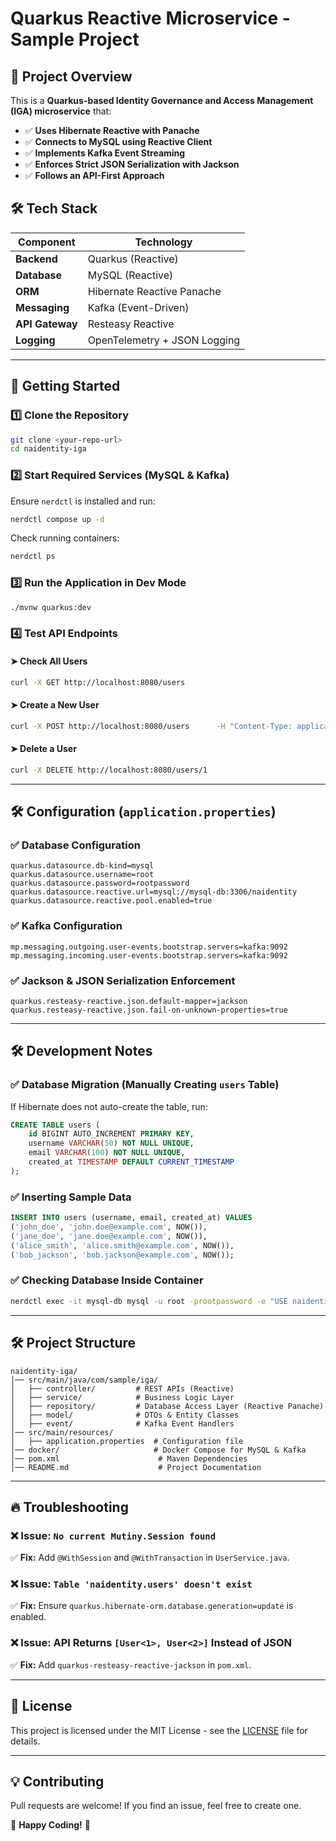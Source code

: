 # Quarkus Reactive Microservice - Sample Project

## 📌 Project Overview
This is a **Quarkus-based Identity Governance and Access Management (IGA) microservice** that:
- ✅ **Uses Hibernate Reactive with Panache**
- ✅ **Connects to MySQL using Reactive Client**
- ✅ **Implements Kafka Event Streaming**
- ✅ **Enforces Strict JSON Serialization with Jackson**
- ✅ **Follows an API-First Approach**

## 🛠️ **Tech Stack**
| Component         | Technology |
|------------------|------------|
| **Backend**      | Quarkus (Reactive) |
| **Database**     | MySQL (Reactive) |
| **ORM**         | Hibernate Reactive Panache |
| **Messaging**    | Kafka (Event-Driven) |
| **API Gateway**  | Resteasy Reactive |
| **Logging**      | OpenTelemetry + JSON Logging |

---

## 🚀 **Getting Started**

### 1️⃣ **Clone the Repository**
```sh
git clone <your-repo-url>
cd naidentity-iga
```

### 2️⃣ **Start Required Services (MySQL & Kafka)**
Ensure `nerdctl` is installed and run:
```sh
nerdctl compose up -d
```

Check running containers:
```sh
nerdctl ps
```

### 3️⃣ **Run the Application in Dev Mode**
```sh
./mvnw quarkus:dev
```

### 4️⃣ **Test API Endpoints**

#### ➤ **Check All Users**
```sh
curl -X GET http://localhost:8080/users
```

#### ➤ **Create a New User**
```sh
curl -X POST http://localhost:8080/users      -H "Content-Type: application/json"      -d '{"username": "alice_smith", "email": "alice.smith@example.com"}'
```

#### ➤ **Delete a User**
```sh
curl -X DELETE http://localhost:8080/users/1
```

---

## 🛠 **Configuration (`application.properties`)**

### ✅ **Database Configuration**
```properties
quarkus.datasource.db-kind=mysql
quarkus.datasource.username=root
quarkus.datasource.password=rootpassword
quarkus.datasource.reactive.url=mysql://mysql-db:3306/naidentity
quarkus.datasource.reactive.pool.enabled=true
```

### ✅ **Kafka Configuration**
```properties
mp.messaging.outgoing.user-events.bootstrap.servers=kafka:9092
mp.messaging.incoming.user-events.bootstrap.servers=kafka:9092
```

### ✅ **Jackson & JSON Serialization Enforcement**
```properties
quarkus.resteasy-reactive.json.default-mapper=jackson
quarkus.resteasy-reactive.json.fail-on-unknown-properties=true
```

---

## 🛠 **Development Notes**

### ✅ **Database Migration (Manually Creating `users` Table)**
If Hibernate does not auto-create the table, run:
```sql
CREATE TABLE users (
    id BIGINT AUTO_INCREMENT PRIMARY KEY,
    username VARCHAR(50) NOT NULL UNIQUE,
    email VARCHAR(100) NOT NULL UNIQUE,
    created_at TIMESTAMP DEFAULT CURRENT_TIMESTAMP
);
```

### ✅ **Inserting Sample Data**
```sql
INSERT INTO users (username, email, created_at) VALUES
('john_doe', 'john.doe@example.com', NOW()),
('jane_doe', 'jane.doe@example.com', NOW()),
('alice_smith', 'alice.smith@example.com', NOW()),
('bob_jackson', 'bob.jackson@example.com', NOW());
```

### ✅ **Checking Database Inside Container**
```sh
nerdctl exec -it mysql-db mysql -u root -prootpassword -e "USE naidentity; SHOW TABLES;"
```

---

## 🛠 **Project Structure**
```
naidentity-iga/
│── src/main/java/com/sample/iga/
│   ├── controller/         # REST APIs (Reactive)
│   ├── service/            # Business Logic Layer
│   ├── repository/         # Database Access Layer (Reactive Panache)
│   ├── model/              # DTOs & Entity Classes
│   ├── event/              # Kafka Event Handlers
│── src/main/resources/
│   ├── application.properties  # Configuration file
│── docker/                     # Docker Compose for MySQL & Kafka
│── pom.xml                      # Maven Dependencies
│── README.md                    # Project Documentation
```

---

## 🔥 **Troubleshooting**
### ❌ **Issue: `No current Mutiny.Session found`**
✅ **Fix:** Add `@WithSession` and `@WithTransaction` in `UserService.java`.

### ❌ **Issue: `Table 'naidentity.users' doesn't exist`**
✅ **Fix:** Ensure `quarkus.hibernate-orm.database.generation=update` is enabled.

### ❌ **Issue: API Returns `[User<1>, User<2>]` Instead of JSON**
✅ **Fix:** Add `quarkus-resteasy-reactive-jackson` in `pom.xml`.

---

## 📜 **License**
This project is licensed under the MIT License - see the [LICENSE](LICENSE) file for details.

---

## 💡 **Contributing**
Pull requests are welcome! If you find an issue, feel free to create one.

🚀 **Happy Coding!** 🚀

